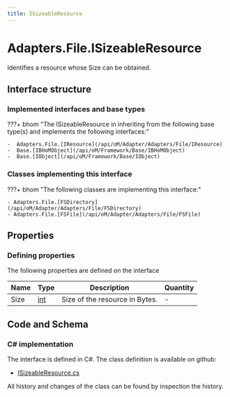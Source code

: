 ```yaml
---
title: ISizeableResource
---
```


# Adapters.File.ISizeableResource

Identifies a resource whose Size can be obtained.

## Interface structure

### Implemented interfaces and base types

???+ bhom "The ISizeableResource in inheriting from the following base type(s) and implements the following interfaces:"

    -  Adapters.File.[IResource](/api/oM/Adapter/Adapters/File/IResource)
    -  Base.[IBHoMObject](/api/oM/Framework/Base/IBHoMObject)
    -  Base.[IObject](/api/oM/Framework/Base/IObject)


### Classes implementing this interface

???+ bhom "The following classes are implementing this interface:"

    - Adapters.File.[FSDirectory](/api/oM/Adapter/Adapters/File/FSDirectory)
    - Adapters.File.[FSFile](/api/oM/Adapter/Adapters/File/FSFile)


## Properties



### Defining properties

The following properties are defined on the interface

| Name             | Type             | Description      | Quantity         |
|------------------|------------------|------------------|------------------|
| Size | [int](https://learn.microsoft.com/en-us/dotnet/api/System.Int32?view=netstandard-2.0) | Size of the resource in Bytes. | - |


## Code and Schema

### C# implementation

The interface is defined in C#. The class definition is available on github:

- [ISizeableResource.cs](https://github.com/BHoM/File_Toolkit/blob/develop/File_oM/Interfaces/ISizeableResource.cs)

All history and changes of the class can be found by inspection the history.
